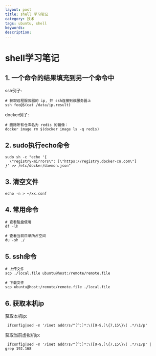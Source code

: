 ```yaml
---
layout: post
title: shell 学习笔记
category: 技术
tags: ubuntu, shell
keywords: 
description: 
---
```


# shell学习笔记

## 1. 一个命令的结果填充到另一个命令中
ssh例子:
```
# 获取远程服务器的 ip, 并 ssh连接到该服务器上
ssh foo@$(cat /data/ip.result)
```

docker例子:
```
# 删除所有仓库名为 redis 的镜像：
docker image rm $(docker image ls -q redis)
```
## 2. sudo执行echo命令
```
sudo sh -c "echo '{
  \"registry-mirrors\": [\"https://registry.docker-cn.com\"]
}' >> /etc/docker/daemon.json"
```
## 3. 清空文件
```echo -n > ~/xx.conf```

## 4. 常用命令
```
# 查看磁盘使用
df -lh

# 查看当前目录所占空间
du -sh ./

```

## 5. ssh命令
```
# 上传文件
scp ./local.file ubuntu@host:/remote/remote.file

# 下载文件
scp ubuntu@host:/remote/remote.file ./local.file
```

## 6. 获取本机ip
获取本机ip:

```
 ifconfig|sed -n '/inet addr/s/^[^:]*:\([0-9.]\{7,15\}\) .*/\1/p'
```

获取当前虚拟机ip:
```
 ifconfig|sed -n '/inet addr/s/^[^:]*:\([0-9.]\{7,15\}\) .*/\1/p' | grep 192.168
```
